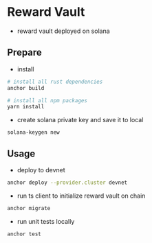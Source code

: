 # Reward Vault

* reward vault deployed on solana


## Prepare

* install
```bash
# install all rust dependencies
anchor build

# install all npm packages
yarn install
```


* create solana private key and save it to local
```
solana-keygen new
```

## Usage

* deploy to devnet
```bash
anchor deploy --provider.cluster devnet
```

* run ts client to initialize reward vault on chain
```bash
anchor migrate
```

* run unit tests locally
```bash
anchor test
```
